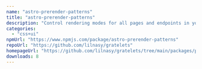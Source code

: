 ```yaml
---
name: "astro-prerender-patterns"
title: "astro-prerender-patterns"
description: "Control rendering modes for all pages and endpoints in your Astro project right from the configuration."
categories:
  - "css+ui"
npmUrl: "https://www.npmjs.com/package/astro-prerender-patterns"
repoUrl: "https://github.com/lilnasy/gratelets"
homepageUrl: "https://github.com/lilnasy/gratelets/tree/main/packages/prerender-patterns"
downloads: 8
---
```

